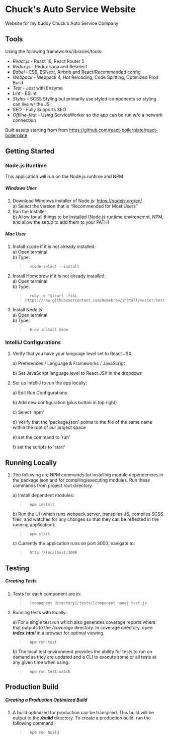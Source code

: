 # Chuck's Auto Service Website

Website for my buddy Chuck's Auto Service Company

## Tools

Using the following frameworks/libraries/tools:

- _React.js_ - React 16, React Router 5
- _Redux.js_ - Redux saga and Reselect
- _Babel_ - ES6, ESNext, Airbnb and React/Recommended config
- _Webpack_ - Webpack 4, Hot Reloading, Code Splitting, Optimized Prod Build
- _Test_ - Jest with Enzyme
- _Lint_ - ESlint
- _Styles_ - SCSS Styling but primarily use styled-components so styling can live w/ the JS
- _SEO_ - Fully Supports SEO
- _Offline-first_ - Using ServiceWorker so the app can be run w/o a network connection

Built assets starting from from https://github.com/react-boilerplate/react-boilerplate

## Getting Started

### Node.js Runtime
This application will run on the Node.js runtime and NPM.

##### Windows User
1) Download Windows installer of Node.js: https://nodejs.org/en/ <br />
    a) Select the version that is “Recommended for Most Users” <br />
2) Run the installer <br />
    b) Allow for all things to be installed (Node.js runtime environemnt, NPM, and allow the setup to add them to your PATH)

##### Mac User
1) Install xcode if it is not already installed: <br />
    a) Open terminal <br />
    b) Type: <br />
    >       xcode-select --install
2) Install Homebrew if it is not already installed: <br />
    a) Open terminal <br />
    b) Type: <br />
    >       ruby -e "$(curl -fsSL https://raw.githubusercontent.com/Homebrew/install/master/install)"
3) Install Node.js <br />
    a) Open terminal <br />
    b) Type: <br />
    >       brew install node

   
### IntelliJ Configurations
1) Verify that you have your language level set to React JSX

    a) Preferences / Language & Frameworks / JavaScript
    
    b) Set JavaScript language level to React JSX in the dropdown
    
2) Set up IntelliJ to run the app locally:

    a) Edit Run Configurations 
    
    b) Add new configuration (plus button in top right)
    
    c) Select 'npm'
    
    d) Verify that the 'package.json' points to the file of the same name within the root of our project space
    
    e) set the command to 'run'
     
    f) set the scripts to 'start'
    

## Running Locally
1) The following are NPM commands for installing module dependencies in the package.json 
and for compiling/executing modules.  Run these commands from project root directory.
 
    a) Install dependent modules: 
    >       npm install 
    
    b) Run the UI (which runs webpack server, transpiles JS, compiles SCSS files, 
    and watches for any changes so that they can be reflected in the running 
    application): <br />
    >       npm start
    
    c) Currently the application runs on port 3000; navigate to:
    >       http://localhost:3000

## Testing 

##### Creating Tests
1)  Tests for each component are in:
    >       [component directory]/tests/[component name].test.js

2) Running tests with locally:

    a) For a single test run which also generates coverage reports where that 
    outputs to the <i>/coverage</i> directory.  In coverage directory,
    open <i><b>index.html</b></i> in a browser for optimal viewing.
    
    >       npm run test
    
    b) The local test environment provides the ability for tests to run
        on demand as they are updated and a CLI to execute some or all tests
        at any given time when using.

    >       npm run test:watch

## Production Build 

##### Creating a Production Optimized Build
1) A build optimized for production can be transpiled.  This build will be
    output to the <b><i>/build</i></b> directory.  To create a production 
    build, run the following command: 

    >       npm run build
    
